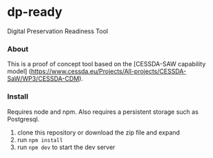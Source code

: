 # dp-ready
Digital Preservation Readiness Tool

### About
This is a proof of concept tool based on the  [CESSDA-SAW capability model] (https://www.cessda.eu/Projects/All-projects/CESSDA-SaW/WP3/CESSDA-CDM). 


### Install

Requires node and npm. Also requires a persistent storage such as Postgresql.

1. clone this repository or download the zip file and expand
2. run `npm install`
3. run `npm dev` to start the dev server

